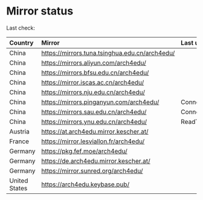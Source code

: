 <script src="./time.js"></script>
# Mirror status
Last check: <script type="text/javascript">localize(1671963566.0371804);</script>

|Country|Mirror|Last update|
|:------|:-----|:----------|
|China|https://mirrors.tuna.tsinghua.edu.cn/arch4edu/|<script type="text/javascript">localize(1671949914);</script>|
|China|https://mirrors.aliyun.com/arch4edu/|<script type="text/javascript">localize(1671863437);</script>|
|China|https://mirrors.bfsu.edu.cn/arch4edu/|<script type="text/javascript">localize(1671906914);</script>|
|China|https://mirror.iscas.ac.cn/arch4edu/|<script type="text/javascript">localize(1671949914);</script>|
|China|https://mirrors.nju.edu.cn/arch4edu/|<script type="text/javascript">localize(1671863437);</script>|
|China|https://mirrors.pinganyun.com/arch4edu/|ConnectTimeout|
|China|https://mirrors.sau.edu.cn/arch4edu/|ConnectionError|
|China|https://mirrors.ynu.edu.cn/arch4edu/|ReadTimeout|
|Austria|https://at.arch4edu.mirror.kescher.at/|<script type="text/javascript">localize(1671949914);</script>|
|France|https://mirror.lesviallon.fr/arch4edu/|<script type="text/javascript">localize(1671906914);</script>|
|Germany|https://pkg.fef.moe/arch4edu/|<script type="text/javascript">localize(1671949914);</script>|
|Germany|https://de.arch4edu.mirror.kescher.at/|<script type="text/javascript">localize(1671949914);</script>|
|Germany|https://mirror.sunred.org/arch4edu/|<script type="text/javascript">localize(1671949914);</script>|
|United States|https://arch4edu.keybase.pub/|<script type="text/javascript">localize(1671906914);</script>|

<script src="./tablefilter/tablefilter.js"></script>
<script src="./table.js"></script>